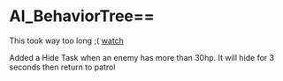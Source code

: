 # AI_BehaviorTree==
 This took way too long ;(
 [watch](https://samebaker.github.io/AI_BehaviorTree--/)

 Added a Hide Task when an enemy has more than 30hp. It will hide for 3 seconds then return to patrol
